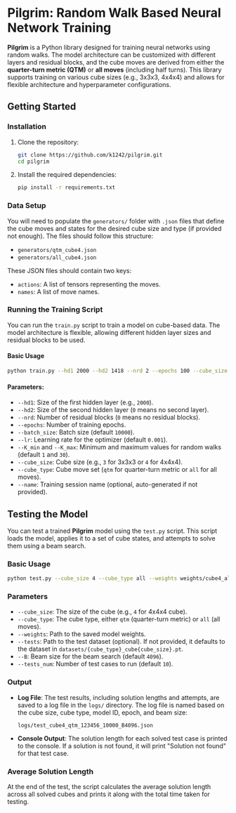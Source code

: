 <!-- # Pilgrim Library

Pilgrim Library is a Python library for efficient state space search and model training using PyTorch. It includes tools for building, training, and utilizing neural networks, particularly suited for solving combinatorial puzzles.

## Features

- **Pilgrim Model**: Neural network with residual blocks for complex state representations.
- **BeamSearch**: Efficient search strategy for exploring state spaces and finding solutions.
- **Training Tools**: Classes for model training and evaluation.
- **Utility Functions**: Helper functions for data manipulation and transformation.
 -->


 # Pilgrim: Random Walk Based Neural Network Training

**Pilgrim** is a Python library designed for training neural networks using random walks. The model architecture can be customized with different layers and residual blocks, and the cube moves are derived from either the **quarter-turn metric (QTM)** or **all moves** (including half turns). This library supports training on various cube sizes (e.g., 3x3x3, 4x4x4) and allows for flexible architecture and hyperparameter configurations.


## Getting Started

### Installation

1. Clone the repository:
    ```bash
    git clone https://github.com/k1242/pilgrim.git
    cd pilgrim
    ```

2. Install the required dependencies:
    ```bash
    pip install -r requirements.txt
    ```

### Data Setup

You will need to populate the `generators/` folder with `.json` files that define the cube moves and states for the desired cube size and type (if provided not enough). The files should follow this structure:
- `generators/qtm_cube4.json`
- `generators/all_cube4.json`

These JSON files should contain two keys:
- `actions`: A list of tensors representing the moves.
- `names`: A list of move names.

### Running the Training Script

You can run the `train.py` script to train a model on cube-based data. The model architecture is flexible, allowing different hidden layer sizes and residual blocks to be used.

#### Basic Usage

```bash
python train.py --hd1 2000 --hd2 1418 --nrd 2 --epochs 100 --cube_size 4 --cube_type all
```

#### Parameters:

*   `--hd1`: Size of the first hidden layer (e.g., `2000`).
*   `--hd2`: Size of the second hidden layer (`0` means no second layer).
*   `--nrd`: Number of residual blocks (`0` means no residual blocks).
*   `--epochs`: Number of training epochs.
*   `--batch_size`: Batch size (default `10000`).
*   `--lr`: Learning rate for the optimizer (default `0.001`).
*   `--K_min` and `--K_max`: Minimum and maximum values for random walks (default `1` and `30`).
*   `--cube_size`: Cube size (e.g., `3` for 3x3x3 or `4` for 4x4x4).
*   `--cube_type`: Cube move set (`qtm` for quarter-turn metric or `all` for all moves).
*   `--name`: Training session name (optional, auto-generated if not provided).


## Testing the Model

You can test a trained **Pilgrim** model using the `test.py` script. This script loads the model, applies it to a set of cube states, and attempts to solve them using a beam search.

### Basic Usage

~~~~bash
python test.py --cube_size 4 --cube_type all --weights weights/cube4_all_MLP2_2000_1418_0_4.00M_1727996220_e2pow14.pth --tests_num 10 --B 4096
~~~~

### Parameters

*   `--cube_size`: The size of the cube (e.g., `4` for 4x4x4 cube).
*   `--cube_type`: The cube type, either `qtm` (quarter-turn metric) or `all` (all moves).
*   `--weights`: Path to the saved model weights.
*   `--tests`: Path to the test dataset (optional). If not provided, it defaults to the dataset in `datasets/{cube_type}_cube{cube_size}.pt`.
*   `--B`: Beam size for the beam search (default `4096`).
*   `--tests_num`: Number of test cases to run (default `10`).


### Output

*   **Log File**: The test results, including solution lengths and attempts, are saved to a log file in the `logs/` directory. The log file is named based on the cube size, cube type, model ID, epoch, and beam size:

	~~~~text
	logs/test_cube4_qtm_123456_10000_B4096.json
	~~~~

*   **Console Output**: The solution length for each solved test case is printed to the console. If a solution is not found, it will print "Solution not found" for that test case.

### Average Solution Length

At the end of the test, the script calculates the average solution length across all solved cubes and prints it along with the total time taken for testing.
